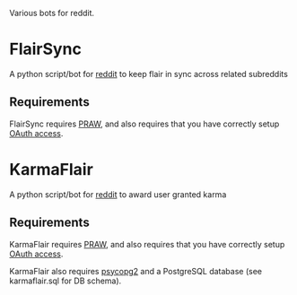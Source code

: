 Various bots for reddit.

# FlairSync
A python script/bot for [reddit](http://www.reddit.com) to keep flair in sync across related subreddits

## Requirements

FlairSync requires [PRAW](http://praw.readthedocs.org/en/latest/index.html), and also requires that you have correctly setup [OAuth access](https://github.com/reddit/reddit/wiki/OAuth2).

# KarmaFlair
A python script/bot for [reddit](http://www.reddit.com) to award user granted karma

## Requirements

KarmaFlair requires [PRAW](http://praw.readthedocs.org/en/latest/index.html), and also requires that you have correctly setup [OAuth access](https://github.com/reddit/reddit/wiki/OAuth2).

KarmaFlair also requires [psycopg2](http://initd.org/psycopg/) and a PostgreSQL database (see karmaflair.sql for DB schema).
